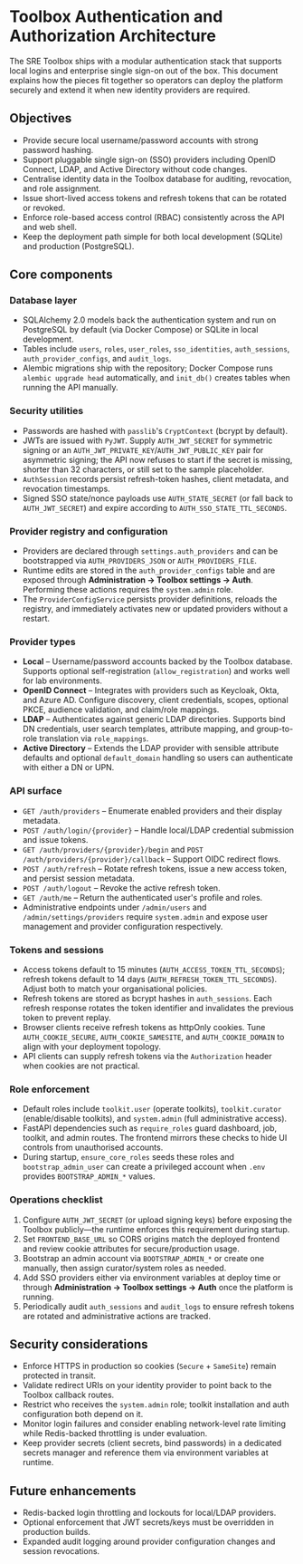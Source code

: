 # Toolbox Authentication and Authorization Architecture

The SRE Toolbox ships with a modular authentication stack that supports local logins and enterprise single sign-on out of the box. This document explains how the pieces fit together so operators can deploy the platform securely and extend it when new identity providers are required.

## Objectives

- Provide secure local username/password accounts with strong password hashing.
- Support pluggable single sign-on (SSO) providers including OpenID Connect, LDAP, and Active Directory without code changes.
- Centralise identity data in the Toolbox database for auditing, revocation, and role assignment.
- Issue short-lived access tokens and refresh tokens that can be rotated or revoked.
- Enforce role-based access control (RBAC) consistently across the API and web shell.
- Keep the deployment path simple for both local development (SQLite) and production (PostgreSQL).

## Core components

### Database layer

- SQLAlchemy 2.0 models back the authentication system and run on PostgreSQL by default (via Docker Compose) or SQLite in local development.
- Tables include `users`, `roles`, `user_roles`, `sso_identities`, `auth_sessions`, `auth_provider_configs`, and `audit_logs`.
- Alembic migrations ship with the repository; Docker Compose runs `alembic upgrade head` automatically, and `init_db()` creates tables when running the API manually.

### Security utilities

- Passwords are hashed with `passlib`'s `CryptContext` (bcrypt by default).
- JWTs are issued with `PyJWT`. Supply `AUTH_JWT_SECRET` for symmetric signing or an `AUTH_JWT_PRIVATE_KEY`/`AUTH_JWT_PUBLIC_KEY` pair for asymmetric signing; the API now refuses to start if the secret is missing, shorter than 32 characters, or still set to the sample placeholder.
- `AuthSession` records persist refresh-token hashes, client metadata, and revocation timestamps.
- Signed SSO state/nonce payloads use `AUTH_STATE_SECRET` (or fall back to `AUTH_JWT_SECRET`) and expire according to `AUTH_SSO_STATE_TTL_SECONDS`.

### Provider registry and configuration

- Providers are declared through `settings.auth_providers` and can be bootstrapped via `AUTH_PROVIDERS_JSON` or `AUTH_PROVIDERS_FILE`.
- Runtime edits are stored in the `auth_provider_configs` table and are exposed through **Administration → Toolbox settings → Auth**. Performing these actions requires the `system.admin` role.
- The `ProviderConfigService` persists provider definitions, reloads the registry, and immediately activates new or updated providers without a restart.

### Provider types

- **Local** – Username/password accounts backed by the Toolbox database. Supports optional self-registration (`allow_registration`) and works well for lab environments.
- **OpenID Connect** – Integrates with providers such as Keycloak, Okta, and Azure AD. Configure discovery, client credentials, scopes, optional PKCE, audience validation, and claim/role mappings.
- **LDAP** – Authenticates against generic LDAP directories. Supports bind DN credentials, user search templates, attribute mapping, and group-to-role translation via `role_mappings`.
- **Active Directory** – Extends the LDAP provider with sensible attribute defaults and optional `default_domain` handling so users can authenticate with either a DN or UPN.

### API surface

- `GET /auth/providers` – Enumerate enabled providers and their display metadata.
- `POST /auth/login/{provider}` – Handle local/LDAP credential submission and issue tokens.
- `GET /auth/providers/{provider}/begin` and `POST /auth/providers/{provider}/callback` – Support OIDC redirect flows.
- `POST /auth/refresh` – Rotate refresh tokens, issue a new access token, and persist session metadata.
- `POST /auth/logout` – Revoke the active refresh token.
- `GET /auth/me` – Return the authenticated user's profile and roles.
- Administrative endpoints under `/admin/users` and `/admin/settings/providers` require `system.admin` and expose user management and provider configuration respectively.

### Tokens and sessions

- Access tokens default to 15 minutes (`AUTH_ACCESS_TOKEN_TTL_SECONDS`); refresh tokens default to 14 days (`AUTH_REFRESH_TOKEN_TTL_SECONDS`). Adjust both to match your organisational policies.
- Refresh tokens are stored as bcrypt hashes in `auth_sessions`. Each refresh response rotates the token identifier and invalidates the previous token to prevent replay.
- Browser clients receive refresh tokens as httpOnly cookies. Tune `AUTH_COOKIE_SECURE`, `AUTH_COOKIE_SAMESITE`, and `AUTH_COOKIE_DOMAIN` to align with your deployment topology.
- API clients can supply refresh tokens via the `Authorization` header when cookies are not practical.

### Role enforcement

- Default roles include `toolkit.user` (operate toolkits), `toolkit.curator` (enable/disable toolkits), and `system.admin` (full administrative access).
- FastAPI dependencies such as `require_roles` guard dashboard, job, toolkit, and admin routes. The frontend mirrors these checks to hide UI controls from unauthorised accounts.
- During startup, `ensure_core_roles` seeds these roles and `bootstrap_admin_user` can create a privileged account when `.env` provides `BOOTSTRAP_ADMIN_*` values.

### Operations checklist

1. Configure `AUTH_JWT_SECRET` (or upload signing keys) before exposing the Toolbox publicly—the runtime enforces this requirement during startup.
2. Set `FRONTEND_BASE_URL` so CORS origins match the deployed frontend and review cookie attributes for secure/production usage.
3. Bootstrap an admin account via `BOOTSTRAP_ADMIN_*` or create one manually, then assign curator/system roles as needed.
4. Add SSO providers either via environment variables at deploy time or through **Administration → Toolbox settings → Auth** once the platform is running.
5. Periodically audit `auth_sessions` and `audit_logs` to ensure refresh tokens are rotated and administrative actions are tracked.

## Security considerations

- Enforce HTTPS in production so cookies (`Secure` + `SameSite`) remain protected in transit.
- Validate redirect URIs on your identity provider to point back to the Toolbox callback routes.
- Restrict who receives the `system.admin` role; toolkit installation and auth configuration both depend on it.
- Monitor login failures and consider enabling network-level rate limiting while Redis-backed throttling is under evaluation.
- Keep provider secrets (client secrets, bind passwords) in a dedicated secrets manager and reference them via environment variables at runtime.

## Future enhancements

- Redis-backed login throttling and lockouts for local/LDAP providers.
- Optional enforcement that JWT secrets/keys must be overridden in production builds.
- Expanded audit logging around provider configuration changes and session revocations.
